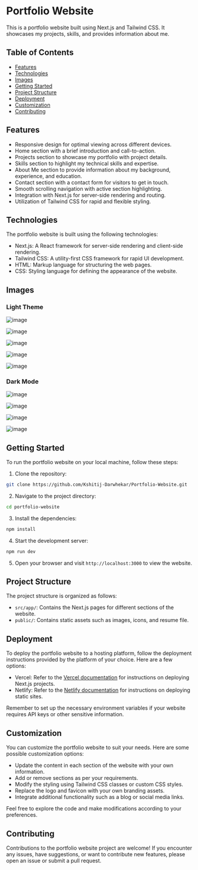 # Portfolio Website

This is a portfolio website built using Next.js and Tailwind CSS. It showcases my projects, skills, and provides information about me.

## Table of Contents

- [Features](#features)
- [Technologies](#technologies)
- [Images](#images)
- [Getting Started](#getting-started)
- [Project Structure](#project-structure)
- [Deployment](#deployment)
- [Customization](#customization)
- [Contributing](#contributing)

## Features

- Responsive design for optimal viewing across different devices.
- Home section with a brief introduction and call-to-action.
- Projects section to showcase my portfolio with project details.
- Skills section to highlight my technical skills and expertise.
- About Me section to provide information about my background, experience, and education.
- Contact section with a contact form for visitors to get in touch.
- Smooth scrolling navigation with active section highlighting.
- Integration with Next.js for server-side rendering and routing.
- Utilization of Tailwind CSS for rapid and flexible styling.

## Technologies

The portfolio website is built using the following technologies:

- Next.js: A React framework for server-side rendering and client-side rendering.
- Tailwind CSS: A utility-first CSS framework for rapid UI development.
- HTML: Markup language for structuring the web pages.
- CSS: Styling language for defining the appearance of the website.

## Images

### Light Theme
![image](https://github.com/Kshitij-Darwhekar/Portfolio-Website/assets/54590658/91b7394f-4fee-4392-b0d7-cd6a8d65ffdc)

![image](https://github.com/Kshitij-Darwhekar/Portfolio-Website/assets/54590658/d5f1d37b-ee92-4089-aeb7-f975837b40c6)

![image](https://github.com/Kshitij-Darwhekar/Portfolio-Website/assets/54590658/196c87e4-f4a7-4883-95bf-927929c8bcfe)

![image](https://github.com/Kshitij-Darwhekar/Portfolio-Website/assets/54590658/1a60f6d6-0b2c-4249-a7de-a5a4d963d017)

![image](https://github.com/Kshitij-Darwhekar/Portfolio-Website/assets/54590658/801e0d33-b950-4f6d-b552-ff056e6b4c6b)


### Dark Mode

![image](https://github.com/Kshitij-Darwhekar/Portfolio-Website/assets/54590658/ae01324c-f570-4140-95c5-d88448cda012)

![image](https://github.com/Kshitij-Darwhekar/Portfolio-Website/assets/54590658/b09a8f15-52d8-480a-ad69-e3ff5409bd32)

![image](https://github.com/Kshitij-Darwhekar/Portfolio-Website/assets/54590658/78112c16-58c7-4a94-baf0-c40c9f88861c)

![image](https://github.com/Kshitij-Darwhekar/Portfolio-Website/assets/54590658/db5f9b58-c48c-4576-a8d9-cc32a6db8327)




## Getting Started

To run the portfolio website on your local machine, follow these steps:

1. Clone the repository:

```bash
git clone https://github.com/Kshitij-Darwhekar/Portfolio-Website.git
```

2. Navigate to the project directory:

```bash
cd portfolio-website
```

3. Install the dependencies:

```bash
npm install
```

4. Start the development server:

```bash
npm run dev
```

5. Open your browser and visit `http://localhost:3000` to view the website.

## Project Structure

The project structure is organized as follows:

- `src/app/`: Contains the Next.js pages for different sections of the website.
- `public/`: Contains static assets such as images, icons, and resume file.

## Deployment

To deploy the portfolio website to a hosting platform, follow the deployment instructions provided by the platform of your choice. Here are a few options:

- Vercel: Refer to the [Vercel documentation](https://vercel.com/docs) for instructions on deploying Next.js projects.
- Netlify: Refer to the [Netlify documentation](https://docs.netlify.com/) for instructions on deploying static sites.

Remember to set up the necessary environment variables if your website requires API keys or other sensitive information.

## Customization

You can customize the portfolio website to suit your needs. Here are some possible customization options:

- Update the content in each section of the website with your own information.
- Add or remove sections as per your requirements.
- Modify the styling using Tailwind CSS classes or custom CSS styles.
- Replace the logo and favicon with your own branding assets.
- Integrate additional functionality such as a blog or social media links.

Feel free to explore the code and make modifications according to your preferences.

## Contributing

Contributions to the portfolio website project are welcome! If you encounter any issues, have suggestions, or want to contribute new features, please open an issue or submit a pull request.
